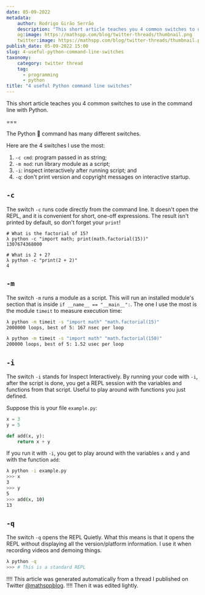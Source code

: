 ```yaml
---
date: 05-09-2022
metadata:
    author: Rodrigo Girão Serrão
    description: "This short article teaches you 4 common switches to use in the command line with Python."
    og:image: https://mathspp.com/blog/twitter-threads/thumbnail.png
    twitter:image: https://mathspp.com/blog/twitter-threads/thumbnail.png
publish_date: 05-09-2022 15:00
slug: 4-useful-python-command-line-switches
taxonomy:
    category: twitter thread
    tag:
      - programming
      - python
title: "4 useful Python command line switches"
---
```


This short article teaches you 4 common switches to use in the command line with Python.

===

The Python 🐍 command has many different switches.

Here are the 4 switches I use the most:

 1. `-c cmd`: program passed in as string;
 2. `-m mod`: run library module as a script;
 3. `-i`: inspect interactively after running script; and
 4. `-q`: don't print version and copyright messages on interactive startup.


## `-c`

The switch `-c` runs code directly from the command line.
It doesn't open the REPL, and it is convenient for short, one-off expressions.
The result isn't printed by default, so don't forget your `print`!

```
# What is the factorial of 15?
λ python -c "import math; print(math.factorial(15))"
1307674368000

# What is 2 + 2?
λ python -c "print(2 + 2)"
4
```


## `-m`

The switch `-m` runs a module as a script.
This will run an installed module's section that is inside `if __name__ == "__main__":`.
The one I use the most is the module `timeit` to measure execution time:

```bash
λ python -m timeit -s "import math" "math.factorial(15)"
2000000 loops, best of 5: 167 nsec per loop

λ python -m timeit -s "import math" "math.factorial(150)"
200000 loops, best of 5: 1.52 usec per loop
```


## `-i`
The switch `-i` stands for Inspect Interactively.
By running your code with `-i`, after the script is done,
you get a REPL session with the variables and functions from that script.
Useful to play around with functions you just defined.

Suppose this is your file `example.py`:

```py
x = 3
y = 5

def add(x, y):
    return x + y
```

If you run it with `-i`, you get to play around with the variables `x` and `y` and with the function `add`:

```bash
λ python -i example.py
>>> x
3
>>> y
5
>>> add(x, 10)
13
```


## `-q`

The switch `-q` opens the REPL Quietly.
What this means is that it opens the REPL without displaying all the version/platform information.
I use it when recording videos and demoing things.

```bash
λ python -q
>>> # This is a standard REPL
```


!!!! This article was generated automatically from a thread I published on Twitter [@mathsppblog][mathsppblog].
!!!! Then it was edited lightly.

[mathsppblog]: https://twitter.com/mathsppblog
